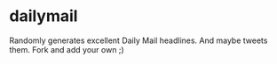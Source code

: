 dailymail
=========

Randomly generates excellent Daily Mail headlines.  And maybe tweets them.  Fork and add your own ;)
